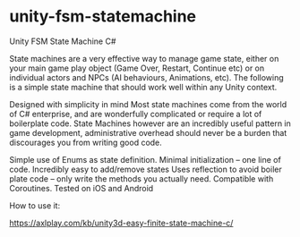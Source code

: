 # unity-fsm-statemachine
Unity FSM State Machine C#

State machines are a very effective way to manage game state, either on your main game play object (Game Over, Restart, Continue etc) or on individual actors and NPCs (AI behaviours, Animations, etc). The following is a simple state machine that should work well within any Unity context.

Designed with simplicity in mind
Most state machines come from the world of C# enterprise, and are wonderfully complicated or require a lot of boilerplate code. State Machines however are an incredibly useful pattern in game development, administrative overhead should never be a burden that discourages you from writing good code.

Simple use of Enums as state definition.
Minimal initialization – one line of code.
Incredibly easy to add/remove states
Uses reflection to avoid boiler plate code – only write the methods you actually need.
Compatible with Coroutines.
Tested on iOS and Android

How to use it:

https://axlplay.com/kb/unity3d-easy-finite-state-machine-c/
